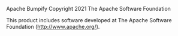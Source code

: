 Apache Bumpify
Copyright 2021 The Apache Software Foundation

This product includes software developed at
The Apache Software Foundation (http://www.apache.org/).